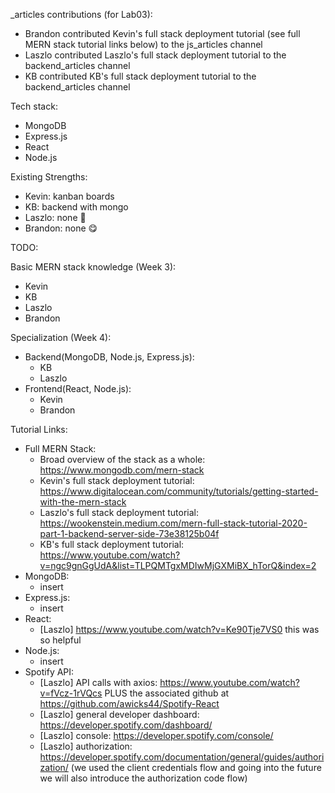 \_articles contributions (for Lab03):
- Brandon contributed Kevin's full stack deployment tutorial (see full MERN stack tutorial links below) to the js_articles channel
- Laszlo contributed Laszlo's full stack deployment tutorial to the backend_articles channel
- KB contributed KB's full stack deployment tutorial to the backend_articles channel

Tech stack:
  - MongoDB
  - Express.js
  - React
  - Node.js

Existing Strengths:
- Kevin: kanban boards
- KB: backend with mongo
- Laszlo: none 🤪
- Brandon: none 😋

TODO:

Basic MERN stack knowledge (Week 3):
- Kevin
- KB
- Laszlo
- Brandon

Specialization (Week 4):
- Backend(MongoDB, Node.js, Express.js):
    - KB
    - Laszlo
- Frontend(React, Node.js):
    - Kevin
    - Brandon

Tutorial Links:
- Full MERN Stack:
    - Broad overview of the stack as a whole: https://www.mongodb.com/mern-stack
    - Kevin's full stack deployment tutorial: https://www.digitalocean.com/community/tutorials/getting-started-with-the-mern-stack
    - Laszlo's full stack deployment tutorial: https://wookenstein.medium.com/mern-full-stack-tutorial-2020-part-1-backend-server-side-73e38125b04f
    - KB's full stack deployment tutorial: https://www.youtube.com/watch?v=ngc9gnGgUdA&list=TLPQMTgxMDIwMjGXMiBX_hTorQ&index=2
- MongoDB:
    - insert
- Express.js:
    - insert
- React:
    - [Laszlo] https://www.youtube.com/watch?v=Ke90Tje7VS0 this was so helpful
- Node.js:
    - insert
- Spotify API:
    - [Laszlo] API calls with axios: https://www.youtube.com/watch?v=fVcz-1rVQcs PLUS the associated github at https://github.com/awicks44/Spotify-React
    - [Laszlo] general developer dashboard: https://developer.spotify.com/dashboard/ 
    - [Laszlo] console: https://developer.spotify.com/console/
    - [Laszlo] authorization: https://developer.spotify.com/documentation/general/guides/authorization/ (we used the client credentials flow and going into the future we will also introduce the authorization code flow)
